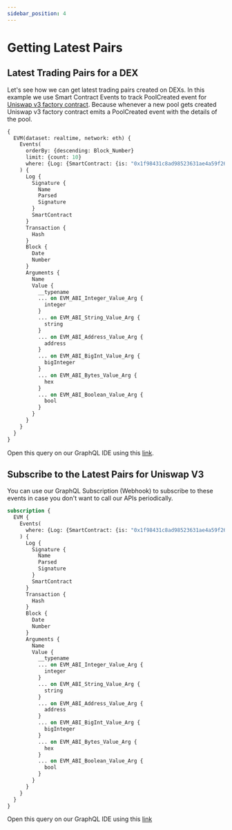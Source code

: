 ```yaml
---
sidebar_position: 4
---
```


# Getting Latest Pairs

## Latest Trading Pairs for a DEX

Let's see how we can get latest trading pairs created on DEXs. In this example we use Smart Contract Events to track PoolCreated event for [Uniswap v3 factory contract](https://explorer.bitquery.io/ethereum/smart_contract/0x1f98431c8ad98523631ae4a59f267346ea31f984/events). Because whenever a new pool gets created Uniswap v3 factory contract emits a PoolCreated event with the details of the pool. 

```graphql
{
  EVM(dataset: realtime, network: eth) {
    Events(
      orderBy: {descending: Block_Number}
      limit: {count: 10}
      where: {Log: {SmartContract: {is: "0x1f98431c8ad98523631ae4a59f267346ea31f984"}, Signature: {Name: {is: "PoolCreated"}}}}
    ) {
      Log {
        Signature {
          Name
          Parsed
          Signature
        }
        SmartContract
      }
      Transaction {
        Hash
      }
      Block {
        Date
        Number
      }
      Arguments {
        Name
        Value {
          __typename
          ... on EVM_ABI_Integer_Value_Arg {
            integer
          }
          ... on EVM_ABI_String_Value_Arg {
            string
          }
          ... on EVM_ABI_Address_Value_Arg {
            address
          }
          ... on EVM_ABI_BigInt_Value_Arg {
            bigInteger
          }
          ... on EVM_ABI_Bytes_Value_Arg {
            hex
          }
          ... on EVM_ABI_Boolean_Value_Arg {
            bool
          }
        }
      }
    }
  }
}


```

Open this query on our GraphQL IDE using this [link](https://ide.bitquery.io/uniswap-v3-pairs).

## Subscribe to the Latest Pairs for Uniswap V3

You can use our GraphQL Subscription (Webhook) to subscribe to these events in case you don't want to call our APIs periodically.

```graphql
subscription {
  EVM {
    Events(
      where: {Log: {SmartContract: {is: "0x1f98431c8ad98523631ae4a59f267346ea31f984"}, Signature: {Name: {is: "PoolCreated"}}}}
    ) {
      Log {
        Signature {
          Name
          Parsed
          Signature
        }
        SmartContract
      }
      Transaction {
        Hash
      }
      Block {
        Date
        Number
      }
      Arguments {
        Name
        Value {
          __typename
          ... on EVM_ABI_Integer_Value_Arg {
            integer
          }
          ... on EVM_ABI_String_Value_Arg {
            string
          }
          ... on EVM_ABI_Address_Value_Arg {
            address
          }
          ... on EVM_ABI_BigInt_Value_Arg {
            bigInteger
          }
          ... on EVM_ABI_Bytes_Value_Arg {
            hex
          }
          ... on EVM_ABI_Boolean_Value_Arg {
            bool
          }
        }
      }
    }
  }
}

```

Open this query on our GraphQL IDE using this [link](https://ide.bitquery.io/uniswap-v3-pairs-websocket)
